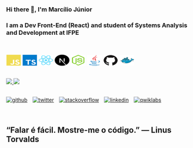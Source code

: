### Hi there 👋, I'm Marcílio Júnior

### I am a Dev Front-End (React) and student of Systems Analysis and Development at IFPE

<br>
<br>

<div>
  <img align="center" alt="Icon SVG Js" height="30" width="40" src="https://raw.githubusercontent.com/devicons/devicon/master/icons/javascript/javascript-plain.svg">
  <img align="center" alt="Icon SVG Ts" height="30" width="40" src="https://raw.githubusercontent.com/devicons/devicon/master/icons/typescript/typescript-plain.svg">
  <img align="center" alt="Icon SVG React" height="30" width="40" src="https://raw.githubusercontent.com/devicons/devicon/master/icons/react/react-original.svg">
  <img align="center" alt="Icon SVG NextJS" height="30" width="40" src="https://raw.githubusercontent.com/devicons/devicon/master/icons/nextjs/nextjs-original.svg">
  <img align="center" alt="Icon SVG NodeJS" height="30" width="40" src="https://raw.githubusercontent.com/devicons/devicon/master/icons/nodejs/nodejs-plain.svg">
  <img align="center" alt="Icon SVG Java" height="30" width="40" src="https://raw.githubusercontent.com/devicons/devicon/master/icons/java/java-original.svg">
  <img align="center" alt="Icon SVG Github" height="30" width="40" src="https://raw.githubusercontent.com/devicons/devicon/master/icons/github/github-original.svg">
  <img align="center" alt="Icon SVG Docker" height="30" width="40" src="https://raw.githubusercontent.com/devicons/devicon/master/icons/docker/docker-original.svg">
</div>
  
<br>
<br>

<a href="https://github.com/jrsmarcilio">
<img height="180em" src="https://github-readme-stats.vercel.app/api?username=jrsmarcilio&show_icons=true&theme=dark&include_all_commits=true&count_private=true"/>
<img height="180em" src="https://github-readme-stats.vercel.app/api/top-langs/?username=jrsmarcilio&layout=compact&langs_count=7&theme=dark"/>

<br>
<br>

[<img style="margin-right: 10px;" style="margin-right: 10px;" src='https://img.shields.io/badge/GitHub-100000?style=for-the-badge&logo=github&logoColor=white' alt='github' height='24'>](https://github.com/jrsmarcilio)
[<img style="margin-right: 10px;" src='https://img.shields.io/badge/Twitter-1DA1F2?style=for-the-badge&logo=twitter&logoColor=white' alt='twitter' height='24'>](https://twitter.com/jrsmarcilio)
[<img style="margin-right: 10px;" src='https://img.shields.io/badge/Stack_Overflow-FE7A16?style=for-the-badge&logo=stack-overflow&logoColor=white' alt='stackoverflow' height='24'>](https://stackoverflow.com/users/17101846/jrsmarcilio)
[<img style="margin-right: 10px;" src='https://img.shields.io/badge/LinkedIn-0077B5?style=for-the-badge&logo=linkedin&logoColor=white' alt='linkedin' height='24'>](https://www.linkedin.com/in/jrsmarcilio)
[<img src="https://img.shields.io/badge/qwiklabs-%23F5CD0E.svg?&style=for-the-badge&logo=qwiklabs&logoColor=black" alt="qwiklabs" height='24' />](https://www.qwiklabs.com/public_profiles/1795104e-8b73-4670-a2a6-cacdc30ca87d)

<br>

## “Falar é fácil. Mostre-me o código.” ― Linus Torvalds
